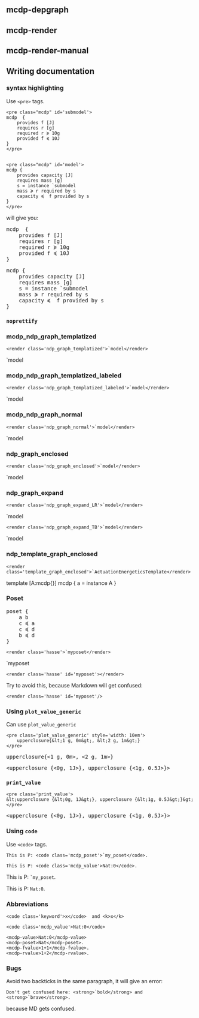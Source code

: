 

<h2 id="mcdp-depgraph"> <program>mcdp-depgraph</program> </h2>

<h2 id="mcdp-render"> <program>mcdp-render</program> </h2>

<h2 id="mcdp-render-manual"> <program>mcdp-render-manual</program> </h2>

## Writing documentation

### syntax highlighting

Use ``<pre>`` tags.

~~~
<pre class="mcdp" id='submodel'>
mcdp  {
	provides f [J]
	requires r [g]
	required r ≽ 10g
	provided f ≼ 10J
}
</pre>


<pre class="mcdp" id='model'>
mcdp {
	provides capacity [J]
	requires mass [g]
	s = instance `submodel
	mass ≽ r required by s
	capacity ≼  f provided by s
}
</pre>
~~~

will give you:

<pre class="mcdp" id='submodel'>
mcdp  {
	provides f [J]
	requires r [g]
	required r ≽ 10g
	provided f ≼ 10J
}
</pre>


<pre class="mcdp" id='model'>
mcdp {
	provides capacity [J]
	requires mass [g]
	s = instance `submodel
	mass ≽ r required by s
	capacity ≼  f provided by s
}
</pre>


### ``noprettify``

### mcdp_ndp_graph_templatized

~~~
<render class='ndp_graph_templatized'>`model</render>
~~~

<render class='ndp_graph_templatized'>`model</render>

### mcdp_ndp_graph_templatized_labeled

~~~
<render class='ndp_graph_templatized_labeled'>`model</render>
~~~

<render class='ndp_graph_templatized_labeled'>`model</render>


###  mcdp_ndp_graph_normal

~~~
<render class='ndp_graph_normal'>`model</render>
~~~

<render class='ndp_graph_normal'>`model</render>

### ndp_graph_enclosed

~~~
<render class='ndp_graph_enclosed'>`model</render>
~~~

<render class='ndp_graph_enclosed'>`model</render>


### ndp_graph_expand

~~~
<render class='ndp_graph_expand_LR'>`model</render>
~~~

<render class='ndp_graph_expand_LR'>`model</render>

~~~
<render class='ndp_graph_expand_TB'>`model</render>
~~~

<render class='ndp_graph_expand_TB'>`model</render>

###  ndp_template_graph_enclosed

~~~
<render class='template_graph_enclosed'>`ActuationEnergeticsTemplate</render>
~~~

<render class='template_graph_enclosed'>
template [A:mcdp{}]
mcdp {
	a = instance A
}
</render>


### Poset

<pre class="mcdp_poset" id='myposet'>
poset {
	a b
	c ≼ a
	c ≼ d
	b ≼ d
}
</pre>


~~~
<render class='hasse'>`myposet</render>
~~~

<render class='hasse'>`myposet</render>


~~~
<render class='hasse' id='myposet'></render>
~~~

<render class='hasse' id='myposet'></render>


Try to avoid this, because Markdown will get confused:

~~~
<render class='hasse' id='myposet'/>
~~~


<render class='hasse' id='myposet'/>

### Using ``plot_value_generic``

Can use ``plot_value_generic``



~~~
<pre class='plot_value_generic' style='width: 10em'>
	upperclosure{&lt;1 g, 0m&gt;, &lt;2 g, 1m&gt;}
</pre>
~~~

<pre class='plot_value_generic'>upperclosure{&lt;1 g, 0m&gt;, &lt;2 g, 1m&gt;} </pre>


<pre class='plot_value_generic'>
&lt;upperclosure {&lt;0g, 1J&gt;}, upperclosure {&lt;1g, 0.5J&gt;}&gt;
</pre>


### ``print_value``

~~~
<pre class='print_value'>
&lt;upperclosure {&lt;0g, 1J&gt;}, upperclosure {&lt;1g, 0.5J&gt;}&gt;
</pre>
~~~

<pre class='print_value'>
&lt;upperclosure {&lt;0g, 1J&gt;}, upperclosure {&lt;1g, 0.5J&gt;}&gt;
</pre>


### Using ``code``

Use ``<code>`` tags.



~~~
This is P: <code class='mcdp_poset'>`my_poset</code>.

This is P: <code class='mcdp_value'>Nat:0</code>.
~~~

This is P: <code class='mcdp_poset'>`my_poset</code>.

This is P: <code class='mcdp_value'>Nat:0</code>.


### Abbreviations

~~~
<code class='keyword'>x</code>  and <k>x</k>

<code class='mcdp_value'>Nat:0</code>

<mcdp-value>Nat:0</mcdp-value>
<mcdp-poset>Nat</mcdp-poset>.
<mcdp-fvalue>1+1</mcdp-fvalue>.
<mcdp-rvalue>1+2</mcdp-rvalue>.

~~~

### Bugs

Avoid two backticks in the same paragraph, it will give an error:

	Don't get confused here: <strong>`bold</strong> and <strong>`brave</strong>.

because MD gets confused.



<!-- This is not ok: <code class='mcdp_value'>`my_poset: <em>element</em></code>.
 -->
